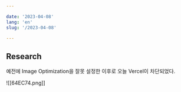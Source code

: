 ```yaml
---

date: '2023-04-08'
lang: 'en'
slug: '/2023-04-08'

---
```


## Research

예전에 Image Optimization을 잘못 설정한 이후로 오늘 Vercel이 차단되었다.

![[64EC74.png]]
